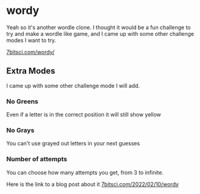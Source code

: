 # wordy
Yeah so it's another wordle clone. I thought it would be a fun challenge to try and make a wordle like game, and I came up with some other challenge modes I want to try.

[7bitsci.com/wordy/](https://www.7bitsci.com/wordy/)

## Extra Modes
I came up with some other challenge mode I will add.

### No Greens
Even if a letter is in the correct position it will still show yellow

### No Grays
You can't use grayed out letters in your next guesses

### Number of attempts
You can choose how many attempts you get, from 3 to infinite.

Here is the link to a blog post about it [7bitsci.com/2022/02/10/wordy](https://www.7bitsci.com/2022/02/10/wordy)
